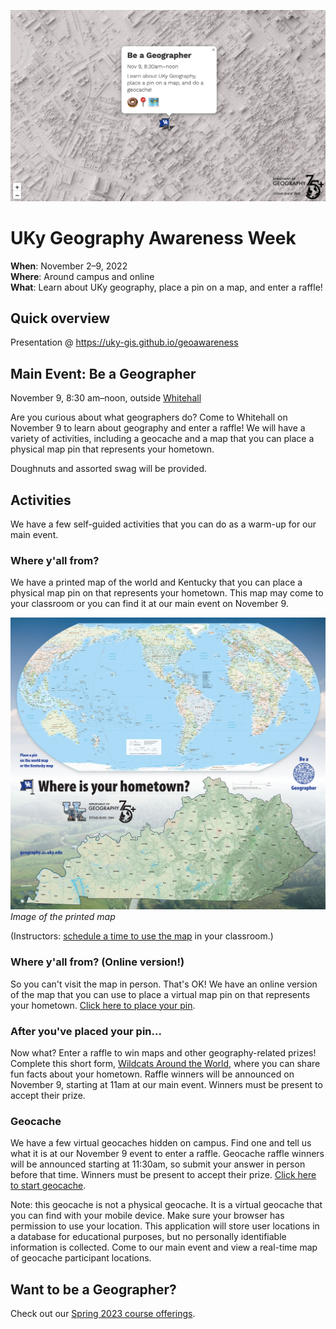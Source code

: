 [![Be a Geographer](images/banner.jpg)](https://uky-gis.github.io/geoawareness/map/)

# UKy Geography Awareness Week

**When**: November 2–9, 2022   
**Where**: Around campus and online  
**What**: Learn about UKy geography, place a pin on a map, and enter a raffle!  

## Quick overview

Presentation @ https://uky-gis.github.io/geoawareness

## Main Event: Be a Geographer
November 9, 8:30 am–noon, outside [Whitehall](https://uky-gis.github.io/geoawareness/map/)

Are you curious about what geographers do? Come to Whitehall on November 9 to learn about geography and enter a raffle! We will have a variety of activities, including a geocache and a map that you can place a physical map pin that represents your hometown.

Doughnuts and assorted swag will be provided.

## Activities

We have a few self-guided activities that you can do as a warm-up for our main event.

### Where y'all from?

We have a printed map of the world and Kentucky that you can place a physical map pin on that represents your hometown. This map may come to your classroom or you can find it at our main event on November 9.

![Map of the world with pins](images/uky-geography-poster.jpg)    
*Image of the printed map*

(Instructors: [schedule a time to use the map](https://forms.gle/qkvtUQKXduynUKDu6) in your classroom.)

### Where y'all from? (Online version!)

So you can't visit the map in person. That's OK! We have an online version of the map that you can use to place a virtual map pin on that represents your hometown. [Click here to place your pin](https://outragegis.com/uky-geotag/).


### After you've placed your pin...

Now what? Enter a raffle to win maps and other geography-related prizes! Complete this short form, [Wildcats Around the World](https://docs.google.com/forms/d/e/1FAIpQLSeWNSxKXnTLIKiwCCwvlvoeW70sqDK2N_B3btzDoiKXHcZn_A/viewform), where you can share fun facts about your hometown. Raffle winners will be announced on November 9, starting at 11am at our main event. Winners must be present to accept their prize.

### Geocache

We have a few virtual geocaches hidden on campus. Find one and tell us what it is at our November 9 event to enter a raffle. Geocache raffle winners will be announced starting at 11:30am, so submit your answer in person before that time. Winners must be present to accept their prize. [Click here to start geocache](https://outragegis.com/uky-geocache/).

Note: this geocache is not a physical geocache. It is a virtual geocache that you can find with your mobile device. Make sure your browser has permission to use your location. This application will store user locations in a database for educational purposes, but no personally identifiable information is collected. Come to our main event and view a real-time map of geocache participant locations.

## Want to be a Geographer?

Check out our [Spring 2023 course offerings](https://uky-gis.github.io/geoawareness/#/26).